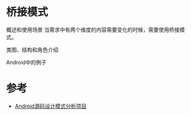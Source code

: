# 桥接模式
概述和使用场景
当需求中有两个维度的内容需要变化的时候，需要使用桥接模式。

类图、结构和角色介绍

Android中的例子

# 参考
* [Android源码设计模式分析项目
](https://github.com/simple-android-framework/android_design_patterns_analysis)